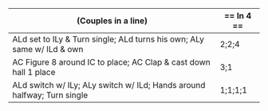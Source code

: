 |(Couples in a line) | == In 4 == |
|----|-----|
|ALd set to ILy & Turn single; ALd turns his own; ALy same w/ ILd & own |2;2;4|
|AC Figure 8 around IC to place; AC Clap & cast down hall 1 place |3;1|
|ALd switch w/ ILy; ALy switch w/ ILd; Hands around halfway; Turn single |1;1;1;1|
